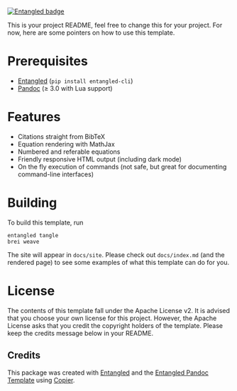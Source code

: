 # 
[![Entangled badge](https://img.shields.io/badge/entangled-Use%20the%20source!-%2300aeff)](https://entangled.github.io/)

This is your project README, feel free to change this for your project. For now, here are some pointers on how to use this template.

# Prerequisites

- [Entangled](https://entangled.github.io) (`pip install entangled-cli`)
- [Pandoc](https://pandoc.org) (&ge; 3.0 with Lua support)

# Features

- Citations straight from BibTeX
- Equation rendering with MathJax
- Numbered and referable equations
- Friendly responsive HTML output (including dark mode)
- On the fly execution of commands (not safe, but great for documenting command-line interfaces)

# Building

To build this template, run

```shell
entangled tangle
brei weave
```

The site will appear in `docs/site`. Please check out `docs/index.md` (and the rendered page) to see some examples of what this template can do for you.

# License

The contents of this template fall under the Apache License v2. It is advised that you choose your own license for this project. However, the Apache License asks that you credit the copyright holders of the template. Please keep the credits message below in your README.

## Credits

This package was created with [Entangled](https://entangled.github.io) and the [Entangled Pandoc Template](https://github.com/entangled/template-pandoc) using [Copier](https://github.com/copier-org/copier).

